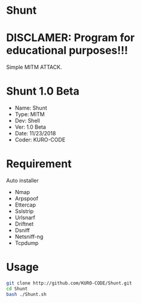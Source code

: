 # Shunt

# DISCLAMER: Program for educational purposes!!!
Simple MITM ATTACK.

# Shunt 1.0 Beta

+ Name: Shunt
+ Type: MITM
+ Dev: Shell
+ Ver: 1.0 Beta
+ Date: 11/23/2018
+ Coder: KURO-CODE

#	Requirement
Auto installer
- Nmap
- Arpspoof
- Ettercap
- Sslstrip
- Urlsnarf
- Driftnet
- Dsniff
- Netsniff-ng
- Tcpdump

# Usage
```bash
git clone http://github.com/KURO-CODE/Shunt.git
cd Shunt
bash ./Shunt.sh
```
